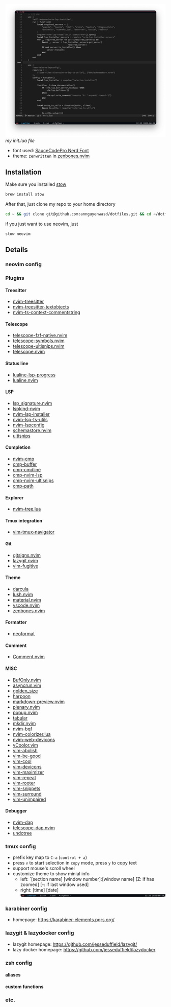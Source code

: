 
![my init.lua](.non-stow/docs/images/neovim.png)
_my init.lua file_

- font used: [SauceCodePro Nerd Font](https://github.com/ryanoasis/nerd-fonts/blob/master/patched-fonts/SourceCodePro/Regular/complete/Sauce%20Code%20Pro%20Nerd%20Font%20Complete.ttf)
- theme: `zenwritten` in [zenbones.nvim](https://github.com/zenbones.nvim)

## Installation

Make sure you installed [stow](https://formulae.brew.sh/formula/stow)

```sh
brew install stow
```

After that, just clone my repo to your home directory

```sh
cd ~ && git clone git@github.com:annguyenwasd/dotfiles.git && cd ~/dotfiles && rm -rf .non-stow && stow . && git stash -u
```

if you just want to use neovim, just
```sh
stow neovim
```

## Details
### neovim config
### Plugins
#### Treesitter
- [nvim-treesitter](https://github.com/nvim-treesitter)
- [nvim-treesitter-textobjects](https://github.com/nvim-treesitter-textobjects)
- [nvim-ts-context-commentstring](https://github.com/nvim-ts-context-commentstring)

#### Telescope
- [telescope-fzf-native.nvim](https://github.com/telescope-fzf-native.nvim)
- [telescope-symbols.nvim](https://github.com/telescope-symbols.nvim)
- [telescope-ultisnips.nvim](https://github.com/telescope-ultisnips.nvim)
- [telescope.nvim](https://github.com/telescope.nvim)

#### Status line
- [lualine-lsp-progress](https://github.com/lualine-lsp-progress)
- [lualine.nvim](https://github.com/lualine.nvim)

#### LSP
- [lsp_signature.nvim](https://github.com/lsp_signature.nvim)
- [lspkind-nvim](https://github.com/lspkind-nvim)
- [nvim-lsp-installer](https://github.com/nvim-lsp-installer)
- [nvim-lsp-ts-utils](https://github.com/nvim-lsp-ts-utils)
- [nvim-lspconfig](https://github.com/nvim-lspconfig)
- [schemastore.nvim](https://github.com/schemastore.nvim)
- [ultisnips](https://github.com/ultisnips)

#### Completion
- [nvim-cmp](https://github.com/nvim-cmp)
- [cmp-buffer](https://github.com/cmp-buffer)
- [cmp-cmdline](https://github.com/cmp-cmdline)
- [cmp-nvim-lsp](https://github.com/cmp-nvim-lsp)
- [cmp-nvim-ultisnips](https://github.com/cmp-nvim-ultisnips)
- [cmp-path](https://github.com/cmp-path)

#### Explorer
- [nvim-tree.lua](https://github.com/nvim-tree.lua)

#### Tmux integration
- [vim-tmux-navigator](https://github.com/vim-tmux-navigator)

#### Git
- [gitsigns.nvim](https://github.com/gitsigns.nvim)
- [lazygit.nvim](https://github.com/lazygit.nvim)
- [vim-fugitive](https://github.com/vim-fugitive)

#### Theme
- [darcula](https://github.com/darcula)
- [lush.nvim](https://github.com/lush.nvim)
- [material.nvim](https://github.com/material.nvim)
- [vscode.nvim](https://github.com/vscode.nvim)
- [zenbones.nvim](https://github.com/zenbones.nvim)

#### Formatter
- [neoformat](https://github.com/neoformat)

#### Comment
- [Comment.nvim](https://github.com/Comment.nvim)

#### MISC
 - [BufOnly.nvim](https://github.com/BufOnly.nvim)
 - [asyncrun.vim](https://github.com/asyncrun.vim)
 - [golden_size](https://github.com/golden_size)
 - [harpoon](https://github.com/harpoon)
 - [markdown-preview.nvim](https://github.com/markdown-preview.nvim)
 - [plenary.nvim](https://github.com/plenary.nvim)
 - [popup.nvim](https://github.com/popup.nvim)
 - [tabular](https://github.com/tabular)
 - [mkdir.nvim](https://github.com/mkdir.nvim)
 - [nvim-bqf](https://github.com/nvim-bqf)
 - [nvim-colorizer.lua](https://github.com/nvim-colorizer.lua)
 - [nvim-web-devicons](https://github.com/nvim-web-devicons)
 - [vCoolor.vim](https://github.com/vCoolor.vim)
 - [vim-abolish](https://github.com/vim-abolish)
 - [vim-be-good](https://github.com/vim-be-good)
 - [vim-cool](https://github.com/vim-cool)
 - [vim-devicons](https://github.com/vim-devicons)
 - [vim-maximizer](https://github.com/vim-maximizer)
 - [vim-repeat](https://github.com/vim-repeat)
 - [vim-rooter](https://github.com/vim-rooter)
 - [vim-snippets](https://github.com/vim-snippets)
 - [vim-surround](https://github.com/vim-surround)
 - [vim-unimpaired](https://github.com/vim-unimpaired)

#### Debugger
- [nvim-dap](https://github.com/nvim-dap)
- [telescope-dap.nvim](https://github.com/telescope-dap.nvim)
- [undotree](https://github.com/undotree)



### tmux config
- prefix key map to `C-a` (`control + a`)
- press `v` to start selection in `copy` mode, press `y` to copy text
- support mouse's scroll wheel
- customize theme to show minial info
  - left: `[section name] [window number]:[window name] [Z: if has zoomed] [-: if last window used]
  - right: [time] [date]
![Tmux status line](.non-stow/docs/images/tmux.png)

### karabiner config
- homepage: https://karabiner-elements.pqrs.org/

### lazygit & lazydocker config
- lazygit homepage: https://github.com/jesseduffield/lazygit/
- lazy docker homepage: https://github.com/jesseduffield/lazydocker

### zsh config
#### aliases
#### custom functions
### etc.
